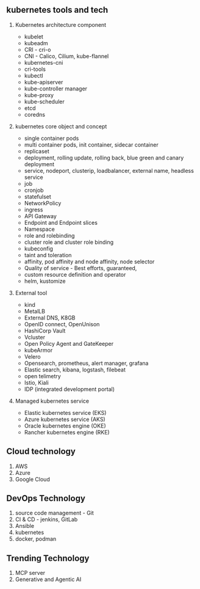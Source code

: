 ## kubernetes tools and tech 

1. Kubernetes architecture component
   - kubelet
   - kubeadm
   - CRI - cri-o
   - CNI - Calico, Cilium, kube-flannel
   - kubernetes-cni
   - cri-tools
   - kubectl
   - kube-apiserver
   - kube-controller manager
   - kube-proxy
   - kube-scheduler
   - etcd
   - coredns
2. kubernetes core object and concept
   - single container pods
   - multi container pods, init container, sidecar container 
   - replicaset
   - deployment, rolling update, rolling back, blue green and canary deployment
   - service, nodeport, clusterip, loadbalancer, external name, headless service
   - job
   - cronjob
   - statefulset
   - NetworkPolicy
   - ingress
   - API Gateway
   - Endpoint and Endpoint slices
   - Namespace
   - role and rolebinding
   - cluster role and cluster role binding
   - kubeconfig
   - taint and toleration
   - affinity, pod affinity and node affinity, node selector
   - Quality of service - Best efforts, guaranteed,
   - custom resource definition and operator
   - helm, kustomize
     
3. External tool
   - kind
   - MetalLB
   - External DNS, K8GB
   - OpenID connect, OpenUnison
   - HashiCorp Vault
   - Vcluster
   - Open Policy Agent and GateKeeper
   - kubeArmor
   - Velero
   - Opensearch, prometheus, alert manager, grafana
   - Elastic search, kibana, logstash, filebeat
   - open telimetry
   - Istio, Kiali
   - IDP (integrated development portal)
     
4. Managed kubernetes service
   - Elastic kubernetes service (EKS)
   - Azure kubernetes service (AKS)
   - Oracle kubernetes engine (OKE)
   - Rancher kubernetes engine (RKE)

## Cloud technology 
1. AWS
2. Azure
3. Google Cloud

## DevOps Technology
1. source code management - Git
2. CI & CD - jenkins, GitLab
3. Ansible
4. kubernetes
5. docker, podman
   
## Trending Technology 
1. MCP server
2. Generative and Agentic AI
   


          
